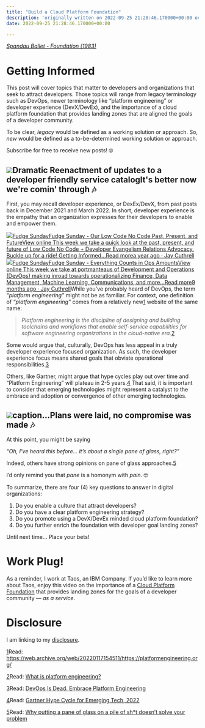 ```yaml
---
title: "Build a Cloud Platform Foundation"
description: 'originally written on 2022-09-25 21:28:46.170000+00:00 on LAMP with vi, WordPress, Jekyll, Gatsby Cloud, Netlify, Revue, Substack, or Buttondown'
date: 2022-09-25 21:28:46.170000+00:00

---
```


*[Spandau Ballet - Foundation (1983)](https://www.youtube.com/watch?v=XbdHH-MbNrI)*

Getting Informed
================

This post will cover topics that matter to developers and organizations that seek to attract developers. Those topics will range from legacy terminology such as DevOps, newer terminology like “platform engineering” or developer experience (DevX/DevEx), and the importance of a cloud platform foundation that provides landing zones that are aligned the goals of a developer community.

To be clear, *legacy* would be defined as a working solution or approach. So, *new* would be defined as a to-be-determined working solution or approach.

Subscribe for free to receive new posts! 🤓

[![](https://bucketeer-e05bbc84-baa3-437e-9518-adb32be77984.s3.amazonaws.com/public/images/bffac6d5-8e0e-41f7-9120-f7de5273668b_629x396.jpeg)](https://substackcdn.com/image/fetch/f_auto,q_auto:good,fl_progressive:steep/https%3A%2F%2Fbucketeer-e05bbc84-baa3-437e-9518-adb32be77984.s3.amazonaws.com%2Fpublic%2Fimages%2Fbffac6d5-8e0e-41f7-9120-f7de5273668b_629x396.jpeg)Dramatic Reenactment of updates to a developer friendly service catalogIt's better now we're comin' through 🎶
--------------------------------------

First, you may recall developer experience, or DexEx/DevX, from past posts back in December 2021 and March 2022. In short, developer experience is the empathy that an organization expresses for their developers to enable and empower them.

[![](https://bucketeer-e05bbc84-baa3-437e-9518-adb32be77984.s3.amazonaws.com/public/images/58409c1d-315a-477e-9392-64c82bab22dd_992x992.png)Fudge SundayFudge Sunday - Our Low Code No Code Past, Present, and FutureView online This week we take a quick look at the past, present, and future of Low Code No Code + Developer Evangelism Relations Advocacy. Buckle up for a ride! Getting Informed…Read morea year ago · Jay Cuthrell](https://sunday.fudge.org/p/fudge-sunday-our-low-code-no-code-past-present-and-future-904238?utm_source=substack&utm_campaign=post_embed&utm_medium=web)[![](https://bucketeer-e05bbc84-baa3-437e-9518-adb32be77984.s3.amazonaws.com/public/images/58409c1d-315a-477e-9392-64c82bab22dd_992x992.png)Fudge SundayFudge Sunday - Everything Counts in Ops AmountsView online This week we take at portmanteaus of Development and Operations (DevOps) making inroad towards operationalizing Finance, Data Management, Machine Learning, Communications, and more…Read more9 months ago · Jay Cuthrell](https://sunday.fudge.org/p/fudge-sunday-everything-counts-in-ops-amounts-1073115?utm_source=substack&utm_campaign=post_embed&utm_medium=web)While you’ve probably heard of DevOps, the term *“platform engineering”* might not be as familiar. For context, one definition of *“platform engineering”* comes from a relatively new[1](#footnote-1) website of the same name:


> *Platform engineering is the discipline of designing and building toolchains and workflows that enable self-service capabilities for software engineering organizations in the cloud-native era.*[2](#footnote-2)
> 
> 

Some would argue that, culturally, DevOps has less appeal in a truly developer experience focused organization. As such, the developer experience focus means shared goals that obviate operational responsibilities.[3](#footnote-3) 

Others, like Gartner, might argue that hype cycles play out over time and “Platform Engineering” will plateau in 2-5 years.[4](#footnote-4) That said, it is important to consider that emerging technologies might represent a catalyst to the embrace and adoption or convergence of other emerging technologies.

[![](https://bucketeer-e05bbc84-baa3-437e-9518-adb32be77984.s3.amazonaws.com/public/images/116589a8-95a4-4756-ab33-0adda4c3d003_2548x2343.png)](https://substackcdn.com/image/fetch/f_auto,q_auto:good,fl_progressive:steep/https%3A%2F%2Fbucketeer-e05bbc84-baa3-437e-9518-adb32be77984.s3.amazonaws.com%2Fpublic%2Fimages%2F116589a8-95a4-4756-ab33-0adda4c3d003_2548x2343.png)caption...Plans were laid, no compromise was made 🎶
-----------------------------------------

At this point, you might be saying 

*“Oh, I’ve heard this before… it’s about a single pane of glass, right?”*

Indeed, others have strong opinions on pane of glass approaches.[5](#footnote-5)

I’d only remind you that *pane* is a homonym with *pain*. 🤓

To summarize, there are four (4) key questions to answer in digital organizations:

1. Do you enable a culture that attract developers?
2. Do you have a clear platform engineering strategy?
3. Do you promote using a DevX/DevEx minded cloud platform foundation?
4. Do you further enrich the foundation with developer goal landing zones?

Until next time… Place your bets!

Work Plug!
==========

As a reminder, I work at Taos, an IBM Company. If you’d like to learn more about Taos, enjoy this video on the importance of a [Cloud Platform Foundation](https://www.youtube.com/watch?v=RBEC_aO5K3w) that provides landing zones for the goals of a developer community — *as a service*.

Disclosure
==========

I am linking to my [disclosure](https://jaycuthrell.com/disclosure/?utm_campaign=Fudge%20Sunday&utm_medium=email&utm_source=Revue%20newsletter).

[1](#footnote-anchor-1)Read: <https://web.archive.org/web/20220117154511/https://platformengineering.org/>

[2](#footnote-anchor-2)Read: [What is platform engineering?](https://platformengineering.org/blog/what-is-platform-engineering)

[3](#footnote-anchor-3)Read: [DevOps Is Dead. Embrace Platform Engineering](https://thenewstack.io/devops-is-dead-embrace-platform-engineering/)

[4](#footnote-anchor-4)Read: [Gartner Hype Cycle for Emerging Tech, 2022](https://www.gartner.com/en/articles/what-s-new-in-the-2022-gartner-hype-cycle-for-emerging-technologies)

[5](#footnote-anchor-5)Read: [Why putting a pane of glass on a pile of sh\*t doesn’t solve your problem](https://platformengineering.org/blog/why-putting-a-pane-of-glass-on-a-pile-of-shit-doesnt-solve-your-problem)

